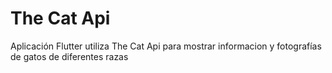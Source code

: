 # The Cat Api

Aplicación Flutter utiliza The Cat Api para mostrar informacion y fotografías de gatos de diferentes razas
